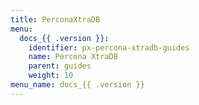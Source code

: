 ```yaml
---
title: PerconaXtraDB
menu:
  docs_{{ .version }}:
    identifier: px-percona-xtradb-guides
    name: Percona XtraDB
    parent: guides
    weight: 10
menu_name: docs_{{ .version }}
---
```

